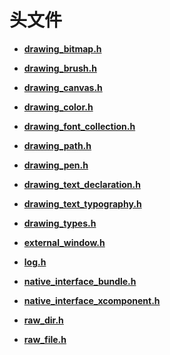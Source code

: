 # 头文件



- **[drawing_bitmap.h](drawing__bitmap_8h.md)**

- **[drawing_brush.h](drawing__brush_8h.md)**

- **[drawing_canvas.h](drawing__canvas_8h.md)**

- **[drawing_color.h](drawing__color_8h.md)**

- **[drawing_font_collection.h](drawing__font__collection_8h.md)**

- **[drawing_path.h](drawing__path_8h.md)**

- **[drawing_pen.h](drawing__pen_8h.md)**

- **[drawing_text_declaration.h](drawing__text__declaration_8h.md)**

- **[drawing_text_typography.h](drawing__text__typography_8h.md)**

- **[drawing_types.h](drawing__types_8h.md)**

- **[external_window.h](external__window_8h.md)**

- **[log.h](log_8h.md)**

- **[native_interface_bundle.h](native__interface__bundle_8h.md)**

- **[native_interface_xcomponent.h](native__interface__xcomponent_8h.md)**

- **[raw_dir.h](raw__dir_8h.md)**

- **[raw_file.h](raw__file_8h.md)**